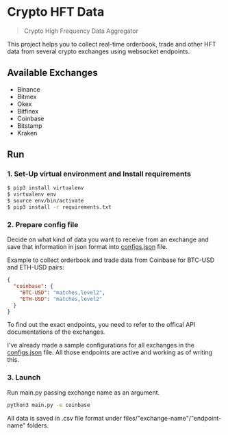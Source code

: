 # Crypto HFT Data
> Crypto High Frequency Data Aggregator

This project helps you to collect real-time orderbook, trade and other HFT data from several crypto exchanges using websocket endpoints.

## Available Exchanges
* Binance
* Bitmex
* Okex
* Bitfinex
* Coinbase
* Bitstamp
* Kraken

## Run
### 1. Set-Up virtual environment and Install requirements

```bash
$ pip3 install virtualenv
$ virtualenv env
$ source env/bin/activate
$ pip3 install -r requirements.txt
```

### 2. Prepare config file

Decide on what kind of data you want to receive from an exchange and save that information in json format into [configs.json](https://github.com/SpiralDevelopment/crypto-hft-data/blob/master/configs.json) file.

Example to collect orderbook and trade data from Coinbase for BTC-USD and ETH-USD pairs:
```json
{
  "coinbase": {
    "BTC-USD": "matches,level2",
    "ETH-USD": "matches,level2"
  }
}
```

To find out the exact endpoints, you need to refer to the offical API documentations of the exchanges. 

I've already made a sample configurations for all exchanges in the [configs.json](https://github.com/SpiralDevelopment/crypto-hft-data/blob/master/configs.json) file. All those endpoints are active and working as of writing this.

### 3. Launch

Run main.py passing exchange name as an argument.

```bash
python3 main.py -e coinbase
```

All data is saved in .csv file format under files/"exchange-name"/"endpoint-name" folders.


